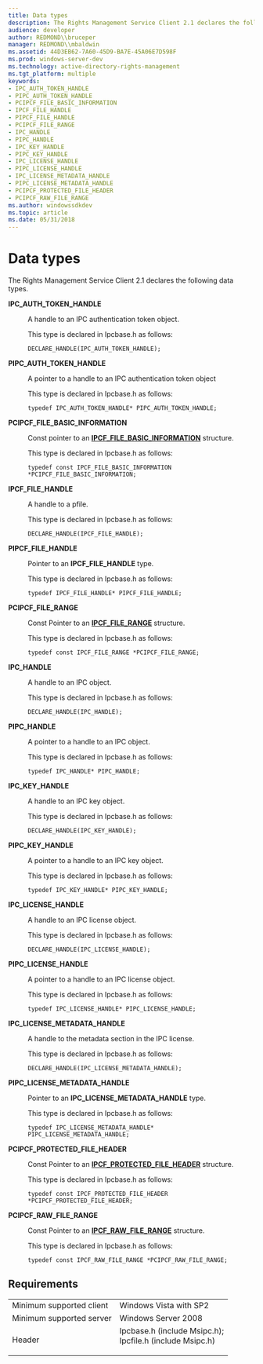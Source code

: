 ```yaml
---
title: Data types
description: The Rights Management Service Client 2.1 declares the following data types.
audience: developer
author: REDMOND\\bruceper
manager: REDMOND\\mbaldwin
ms.assetid: 44D3EB62-7A60-45D9-BA7E-45A06E7D598F
ms.prod: windows-server-dev
ms.technology: active-directory-rights-management
ms.tgt_platform: multiple
keywords:
- IPC_AUTH_TOKEN_HANDLE
- PIPC_AUTH_TOKEN_HANDLE
- PCIPCF_FILE_BASIC_INFORMATION
- IPCF_FILE_HANDLE
- PIPCF_FILE_HANDLE
- PCIPCF_FILE_RANGE
- IPC_HANDLE
- PIPC_HANDLE
- IPC_KEY_HANDLE
- PIPC_KEY_HANDLE
- IPC_LICENSE_HANDLE
- PIPC_LICENSE_HANDLE
- IPC_LICENSE_METADATA_HANDLE
- PIPC_LICENSE_METADATA_HANDLE
- PCIPCF_PROTECTED_FILE_HEADER
- PCIPCF_RAW_FILE_RANGE
ms.author: windowssdkdev
ms.topic: article
ms.date: 05/31/2018
---
```


# Data types

The Rights Management Service Client 2.1 declares the following data types.

<dl> <dt>

**IPC\_AUTH\_TOKEN\_HANDLE**
</dt> <dd>

A handle to an IPC authentication token object.

This type is declared in Ipcbase.h as follows:

`DECLARE_HANDLE(IPC_AUTH_TOKEN_HANDLE);`

</dd> <dt>

**PIPC\_AUTH\_TOKEN\_HANDLE**
</dt> <dd>

A pointer to a handle to an IPC authentication token object

This type is declared in Ipcbase.h as follows:

`typedef IPC_AUTH_TOKEN_HANDLE* PIPC_AUTH_TOKEN_HANDLE;`

</dd> <dt>

**PCIPCF\_FILE\_BASIC\_INFORMATION**
</dt> <dd>

Const pointer to an [**IPCF\_FILE\_BASIC\_INFORMATION**](ipcf-file-basc-information.md) structure.

This type is declared in Ipcbase.h as follows:

`typedef const IPCF_FILE_BASIC_INFORMATION *PCIPCF_FILE_BASIC_INFORMATION;`

</dd> <dt>

**IPCF\_FILE\_HANDLE**
</dt> <dd>

A handle to a pfile.

This type is declared in Ipcbase.h as follows:

`DECLARE_HANDLE(IPCF_FILE_HANDLE);`

</dd> <dt>

**PIPCF\_FILE\_HANDLE**
</dt> <dd>

Pointer to an **IPCF\_FILE\_HANDLE** type.

This type is declared in Ipcbase.h as follows:

`typedef IPCF_FILE_HANDLE* PIPCF_FILE_HANDLE;`

</dd> <dt>

**PCIPCF\_FILE\_RANGE**
</dt> <dd>

Const Pointer to an [**IPCF\_FILE\_RANGE**](ipcf-file-range.md) structure.

This type is declared in Ipcbase.h as follows:

`typedef const IPCF_FILE_RANGE *PCIPCF_FILE_RANGE;`

</dd> <dt>

**IPC\_HANDLE**
</dt> <dd>

A handle to an IPC object.

This type is declared in Ipcbase.h as follows:

`DECLARE_HANDLE(IPC_HANDLE);`

</dd> <dt>

**PIPC\_HANDLE**
</dt> <dd>

A pointer to a handle to an IPC object.

This type is declared in Ipcbase.h as follows:

`typedef IPC_HANDLE* PIPC_HANDLE;`

</dd> <dt>

**IPC\_KEY\_HANDLE**
</dt> <dd>

A handle to an IPC key object.

This type is declared in Ipcbase.h as follows:

`DECLARE_HANDLE(IPC_KEY_HANDLE);`

</dd> <dt>

**PIPC\_KEY\_HANDLE**
</dt> <dd>

A pointer to a handle to an IPC key object.

This type is declared in Ipcbase.h as follows:

`typedef IPC_KEY_HANDLE* PIPC_KEY_HANDLE;`

</dd> <dt>

**IPC\_LICENSE\_HANDLE**
</dt> <dd>

A handle to an IPC license object.

This type is declared in Ipcbase.h as follows:

`DECLARE_HANDLE(IPC_LICENSE_HANDLE);`

</dd> <dt>

**PIPC\_LICENSE\_HANDLE**
</dt> <dd>

A pointer to a handle to an IPC license object.

This type is declared in Ipcbase.h as follows:

`typedef IPC_LICENSE_HANDLE* PIPC_LICENSE_HANDLE;`

</dd> <dt>

**IPC\_LICENSE\_METADATA\_HANDLE**
</dt> <dd>

A handle to the metadata section in the IPC license.

This type is declared in Ipcbase.h as follows:

`DECLARE_HANDLE(IPC_LICENSE_METADATA_HANDLE);`

</dd> <dt>

**PIPC\_LICENSE\_METADATA\_HANDLE**
</dt> <dd>

Pointer to an **IPC\_LICENSE\_METADATA\_HANDLE** type.

This type is declared in Ipcbase.h as follows:

`typedef IPC_LICENSE_METADATA_HANDLE* PIPC_LICENSE_METADATA_HANDLE;`

</dd> <dt>

**PCIPCF\_PROTECTED\_FILE\_HEADER**
</dt> <dd>

Const Pointer to an [**IPCF\_PROTECTED\_FILE\_HEADER**](ipcf-protected-file-header.md) structure.

This type is declared in Ipcbase.h as follows:

`typedef const IPCF_PROTECTED_FILE_HEADER *PCIPCF_PROTECTED_FILE_HEADER;`

</dd> <dt>

**PCIPCF\_RAW\_FILE\_RANGE**
</dt> <dd>

Const Pointer to an [**IPCF\_RAW\_FILE\_RANGE**](ipcf-raw-file-range.md) structure.

This type is declared in Ipcbase.h as follows:

`typedef const IPCF_RAW_FILE_RANGE *PCIPCF_RAW_FILE_RANGE;`

</dd> </dl>

## Requirements



|                                     |                                                                                                                                                                                           |
|-------------------------------------|-------------------------------------------------------------------------------------------------------------------------------------------------------------------------------------------|
| Minimum supported client<br/> | Windows Vista with SP2<br/>                                                                                                                                                         |
| Minimum supported server<br/> | Windows Server 2008<br/>                                                                                                                                                            |
| Header<br/>                   | <dl> <dt>Ipcbase.h (include Msipc.h); </dt> <dt>Ipcfile.h (include Msipc.h)</dt> </dl> |



 

 





